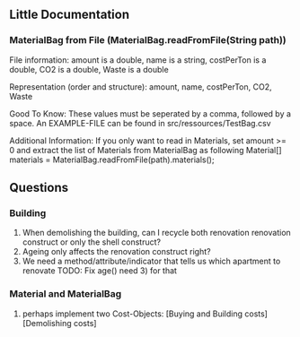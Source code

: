 ## Little Documentation

### MaterialBag from File (MaterialBag.readFromFile(String path))
File information:
amount is a double, name is a string, costPerTon is a double, CO2 is a double, Waste is a double

Representation (order and structure):
amount, name, costPerTon, CO2, Waste

Good To Know:
These values must be seperated by a comma, followed by a space.
An EXAMPLE-FILE can be found in src/ressources/TestBag.csv

Additional Information:
If you only want to read in Materials, set amount >= 0 and extract the list of Materials from MaterialBag as following
Material[] materials = MaterialBag.readFromFile(path).materials();

## Questions
### Building
1. When demolishing the building, can I recycle both renovation
renovation construct or only the shell construct?
2. Ageing only affects the renovation construct right?
3. We need a method/attribute/indicator that tells us which apartment to renovate
TODO: Fix age() need 3) for that

### Material and MaterialBag
1. perhaps implement two Cost-Objects: [Buying and Building costs] [Demolishing costs]
